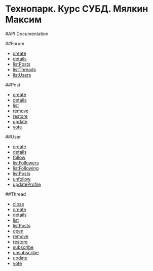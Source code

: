Технопарк. Курс СУБД.
Мялкин Максим 
=================

#API Documentation

##Forum

* [create](https://github.com/s-stupnikov/technopark-db-api/blob/master/doc/forum/create.md)
* [details](https://github.com/s-stupnikov/technopark-db-api/blob/master/doc/forum/details.md)
* [listPosts](https://github.com/s-stupnikov/technopark-db-api/blob/master/doc/forum/listPosts.md)
* [listThreads](https://github.com/s-stupnikov/technopark-db-api/blob/master/doc/forum/listThreads.md)
* [listUsers](https://github.com/s-stupnikov/technopark-db-api/blob/master/doc/forum/listUsers.md)

##Post
* [create](https://github.com/s-stupnikov/technopark-db-api/blob/master/doc/post/create.md)
* [details](https://github.com/s-stupnikov/technopark-db-api/blob/master/doc/post/details.md)
* [list](https://github.com/s-stupnikov/technopark-db-api/blob/master/doc/post/list.md)
* [remove](https://github.com/s-stupnikov/technopark-db-api/blob/master/doc/post/remove.md)
* [restore](https://github.com/s-stupnikov/technopark-db-api/blob/master/doc/post/restore.md)
* [update](https://github.com/s-stupnikov/technopark-db-api/blob/master/doc/post/update.md)
* [vote](https://github.com/s-stupnikov/technopark-db-api/blob/master/doc/post/vote.md)

##User
* [create](https://github.com/s-stupnikov/technopark-db-api/blob/master/doc/user/create.md)
* [details](https://github.com/s-stupnikov/technopark-db-api/blob/master/doc/user/details.md)
* [follow](https://github.com/s-stupnikov/technopark-db-api/blob/master/doc/user/follow.md)
* [listFollowers](https://github.com/s-stupnikov/technopark-db-api/blob/master/doc/user/listFollowers.md)
* [listFollowing](https://github.com/s-stupnikov/technopark-db-api/blob/master/doc/user/listFollowing.md)
* [listPosts](https://github.com/s-stupnikov/technopark-db-api/blob/master/doc/user/listPosts.md)
* [unfollow](https://github.com/s-stupnikov/technopark-db-api/blob/master/doc/user/unfollow.md)
* [updateProfile](https://github.com/s-stupnikov/technopark-db-api/blob/master/doc/user/updateProfile.md)

##Thread
* [close](https://github.com/s-stupnikov/technopark-db-api/blob/master/doc/thread/close.md)
* [create](https://github.com/s-stupnikov/technopark-db-api/blob/master/doc/thread/create.md)
* [details](https://github.com/s-stupnikov/technopark-db-api/blob/master/doc/thread/details.md)
* [list](https://github.com/s-stupnikov/technopark-db-api/blob/master/doc/thread/list.md)
* [listPosts](https://github.com/s-stupnikov/technopark-db-api/blob/master/doc/thread/listPosts.md)
* [open](https://github.com/s-stupnikov/technopark-db-api/blob/master/doc/thread/open.md)
* [remove](https://github.com/s-stupnikov/technopark-db-api/blob/master/doc/thread/remove.md)
* [restore](https://github.com/s-stupnikov/technopark-db-api/blob/master/doc/thread/restore.md)
* [subscribe](https://github.com/s-stupnikov/technopark-db-api/blob/master/doc/thread/subscribe.md)
* [unsubscribe](https://github.com/s-stupnikov/technopark-db-api/blob/master/doc/thread/unsubscribe.md)
* [update](https://github.com/s-stupnikov/technopark-db-api/blob/master/doc/thread/update.md)
* [vote](https://github.com/s-stupnikov/technopark-db-api/blob/master/doc/thread/vote.md)
